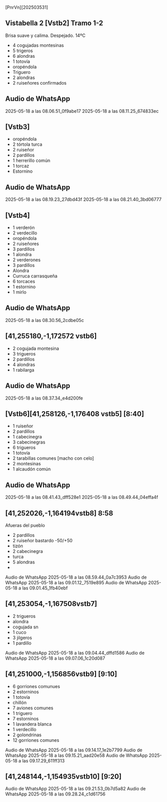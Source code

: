 [PnrVn][202503531]
<!--MODELO
# [#[20250418] [Vstb]](https://drive.google.com/drive/folders/1QmPpMglHaVGhmEvUFD5_p6lZT1EqGVr4?usp=drive_link)

## Vistabella 1 [Vstb1]
## Casablanca 1 [Csbl1][PO01]-->

## Vistabella 2 [Vstb2] Tramo 1-2
 Brisa suave y calima. Despejado. 14ºC

- 4 cogujadas montesinas
- 5 trigeros
- 6 alondras
- 1 totovía
- oropéndola 
- Triguero
- 2 alondras
- 2 ruiseñores confirmados



Audio de WhatsApp 
----
2025-05-18 a las 08.06.51_0f9abe17
2025-05-18 a las 08.11.25_674833ec


## [Vstb3]

- oropéndola 
- 2 tórtola turca
- 2 ruiseñor
- 2 pardillos
- 1 herrerillo común
- 1 torcaz
- Estornino

Audio de WhatsApp
----
2025-05-18 a las 08.19.23_27dbd43f
2025-05-18 a las 08.21.40_3bd06777


## [Vstb4]

- 1 verderón 
- 2 verdecillo
- oropéndola
- 2 ruiseñores
- 3 pardillos
- 1 alondra
- 2 verderones
- 3 pardillos
- Alondra
- Curruca carrasqueña
- 6 torcaces
- 1 estornino
- 1 mirlo

 Audio de WhatsApp 
----
2025-05-18 a las 08.30.56_2cdbe05c

## [41,255180,-1,172572 vstb6]
- 2 cogujada montesina
- 3 trigueros
- 2 pardillos
- 4 alondras
- 1 rabilarga

Audio de WhatsApp 
----
2025-05-18 a las 08.37.34_e4d200fe



## [Vstb6][41,258126,-1,176408 vstb5] [8:40]
- 1 ruiseñor
- 2 pardillos
- 1 cabecinegra
- 3 cabecinegras
- 6 trigueros
- 1 totovía
- 2 tarabillas comunes [macho con celo]
- 2 montesinas
- 1 alcaudón común



Audio de WhatsApp 
----
2025-05-18 a las 08.41.43_dff528e1
2025-05-18 a las 08.49.44_04effa4f

## [41,252026,-1,164194vstb8] 8:58 
Afueras del pueblo

- 2 pardillos
- 2 ruiseñor bastardo -50/+50
- tizón
- 2 cabecinegra
- turca
- 5 alondras
- 


Audio de WhatsApp 2025-05-18 a las 08.59.44_0a7c3953
Audio de WhatsApp 2025-05-18 a las 09.01.12_7519e895
Audio de WhatsApp 2025-05-18 a las 09.01.45_1fb40ebf


## [41,253054,-1,167508vstb7]

- 2 trigueros
- alondra
- cogujada sn
- 1 cuco
- 3 jilgeros
- 1 pardillo

Audio de WhatsApp 2025-05-18 a las 09.04.44_dffd1586
Audio de WhatsApp 2025-05-18 a las 09.07.06_1c20d087

## [41,251000,-1,156856vstb9] [9:10]

- 6 gorriones comunues
- 2 estorninos 
- 1 totovía
- chillón
- 7 aviones comunes
- 1 triguero
- 7 estorninos
- 1 lavandera blanca 
- 1 verdecillo
- 2 golondrinas
- 12 gorriones comunes



Audio de WhatsApp 2025-05-18 a las 09.14.17_1e2b7799
Audio de WhatsApp 2025-05-18 a las 09.15.21_aad20e58
Audio de WhatsApp 2025-05-18 a las 09.17.29_611ff313

## [41,248144,-1,154935vstb10] [9:20]

Audio de WhatsApp 2025-05-18 a las 09.21.53_0b7d5a82
Audio de WhatsApp 2025-05-18 a las 09.28.24_c1d61756